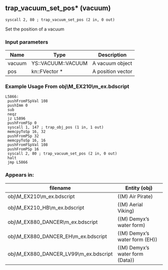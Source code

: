 ## trap_vacuum_set_pos* (vacuum)

`syscall 2, 80 ; trap_vacuum_set_pos (2 in, 0 out)`

Set the position of a vacuum

### Input parameters
| Name | Type | Description
|------|------|------------
| vacuum   | YS::VACUUM::VACUUM   | A vacuum object
| pos   | kn::FVector *   | A position vector


### Example Usage From obj\M_EX210\m_ex.bdscript
```plaintext
L5866:
 pushFromFSpVal 108
 pushImm 0
 sub 
 neqz 
 jz L5896
 pushFromFSp 0
 syscall 1, 147 ; trap_obj_pos (1 in, 1 out)
 memcpyToSp 16, 32
 pushFromPSp 32
 memcpyToSp 16, 16
 pushFromFSpVal 108
 pushFromPSp 16
 syscall 2, 80 ; trap_vacuum_set_pos (2 in, 0 out)
 halt 
 jmp L5866
```


### Appears in:
| filename | Entity (obj)
|----------|-------------
| obj\M_EX210\m_ex.bdscript       | ((M) Air Pirate)          
| obj\M_EX210_HB\m_ex.bdscript       | ((M) Aerial Viking)          
| obj\M_EX880_DANCER\m_ex.bdscript       | ((M) Demyx’s water form)          
| obj\M_EX880_DANCER_EH\m_ex.bdscript       | ((M) Demyx’s water form (EH))          
| obj\M_EX880_DANCER_LV99\m_ex.bdscript       | ((M) Demyx’s water form (Data))          



